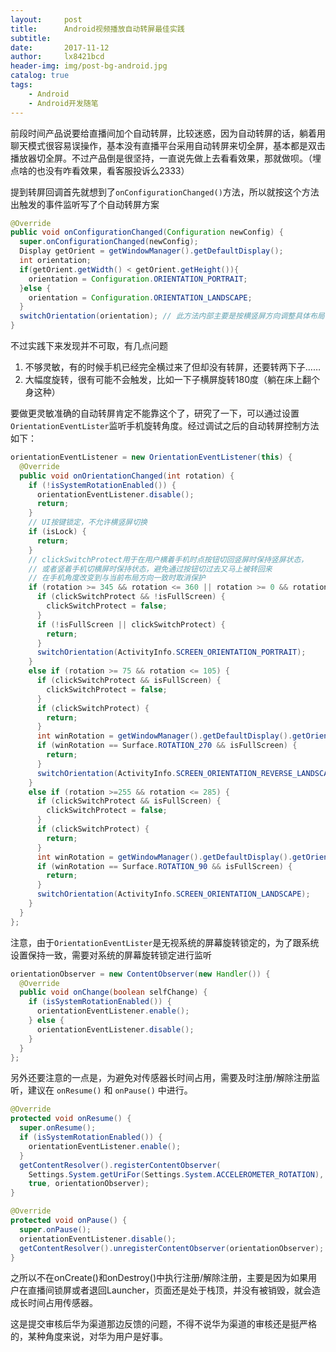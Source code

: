 ```yaml
---
layout:     post
title:      Android视频播放自动转屏最佳实践
subtitle:   
date:       2017-11-12
author:     lx8421bcd
header-img: img/post-bg-android.jpg
catalog: true
tags:
    - Android
    - Android开发随笔
---
```


前段时间产品说要给直播间加个自动转屏，比较迷惑，因为自动转屏的话，躺着用聊天模式很容易误操作，基本没有直播平台采用自动转屏来切全屏，基本都是双击播放器切全屏。不过产品倒是很坚持，一直说先做上去看看效果，那就做呗。（埋点啥的也没有咋看效果，看客服投诉么2333）



提到转屏回调首先就想到了`onConfigurationChanged()`方法，所以就按这个方法出触发的事件监听写了个自动转屏方案

```java
@Override
public void onConfigurationChanged(Configuration newConfig) {
  super.onConfigurationChanged(newConfig);
  Display getOrient = getWindowManager().getDefaultDisplay();
  int orientation;
  if(getOrient.getWidth() < getOrient.getHeight()){
    orientation = Configuration.ORIENTATION_PORTRAIT;
  }else {
    orientation = Configuration.ORIENTATION_LANDSCAPE;
  }
  switchOrientation(orientation); // 此方法内部主要是按横竖屏方向调整具体布局，不赘述
}

```

不过实践下来发现并不可取，有几点问题

1. 不够灵敏，有的时候手机已经完全横过来了但却没有转屏，还要转两下子……
2. 大幅度旋转，很有可能不会触发，比如一下子横屏旋转180度（躺在床上翻个身这种）

要做更灵敏准确的自动转屏肯定不能靠这个了，研究了一下，可以通过设置`OrientationEventLister`监听手机旋转角度。经过调试之后的自动转屏控制方法如下：

```java
orientationEventListener = new OrientationEventListener(this) {
  @Override
  public void onOrientationChanged(int rotation) {
    if (!isSystemRotationEnabled()) {
      orientationEventListener.disable();
      return;
    }
    // UI按键锁定，不允许横竖屏切换
    if (isLock) {
      return;
    }
    // clickSwitchProtect用于在用户横着手机时点按钮切回竖屏时保持竖屏状态，
    // 或者竖着手机切横屏时保持状态，避免通过按钮切过去又马上被转回来
    // 在手机角度改变到与当前布局方向一致时取消保护
    if (rotation >= 345 && rotation <= 360 || rotation >= 0 && rotation <= 15) {
      if (clickSwitchProtect && !isFullScreen) { 
        clickSwitchProtect = false;
      }
      if (!isFullScreen || clickSwitchProtect) {
        return;
      }
      switchOrientation(ActivityInfo.SCREEN_ORIENTATION_PORTRAIT);
    }
    else if (rotation >= 75 && rotation <= 105) {
      if (clickSwitchProtect && isFullScreen) {
        clickSwitchProtect = false;
      }
      if (clickSwitchProtect) {
        return;
      }
      int winRotation = getWindowManager().getDefaultDisplay().getOrientation();
      if (winRotation == Surface.ROTATION_270 && isFullScreen) {
        return;
      }
      switchOrientation(ActivityInfo.SCREEN_ORIENTATION_REVERSE_LANDSCAPE);
    }
    else if (rotation >=255 && rotation <= 285) {
      if (clickSwitchProtect && isFullScreen) {
        clickSwitchProtect = false;
      }
      if (clickSwitchProtect) {
        return;
      }
      int winRotation = getWindowManager().getDefaultDisplay().getOrientation();
      if (winRotation == Surface.ROTATION_90 && isFullScreen) {
        return;
      }
      switchOrientation(ActivityInfo.SCREEN_ORIENTATION_LANDSCAPE);
    }
  }
};
```

注意，由于`OrientationEventLister`是无视系统的屏幕旋转锁定的，为了跟系统设置保持一致，需要对系统的屏幕旋转锁定进行监听

```java
orientationObserver = new ContentObserver(new Handler()) {
  @Override
  public void onChange(boolean selfChange) {
    if (isSystemRotationEnabled()) {
      orientationEventListener.enable();
    } else {
      orientationEventListener.disable();
    }
  }
};
```

另外还要注意的一点是，为避免对传感器长时间占用，需要及时注册/解除注册监听，建议在 `onResume()`  和 `onPause()` 中进行。

```java
@Override
protected void onResume() {
  super.onResume();
  if (isSystemRotationEnabled()) {
    orientationEventListener.enable();
  }
  getContentResolver().registerContentObserver(
    Settings.System.getUriFor(Settings.System.ACCELEROMETER_ROTATION),
    true, orientationObserver);
}

@Override
protected void onPause() {
  super.onPause();
  orientationEventListener.disable();
  getContentResolver().unregisterContentObserver(orientationObserver);
}

```

之所以不在onCreate()和onDestroy()中执行注册/解除注册，主要是因为如果用户在直播间锁屏或者退回Launcher，页面还是处于栈顶，并没有被销毁，就会造成长时间占用传感器。

这是提交审核后华为渠道那边反馈的问题，不得不说华为渠道的审核还是挺严格的，某种角度来说，对华为用户是好事。

